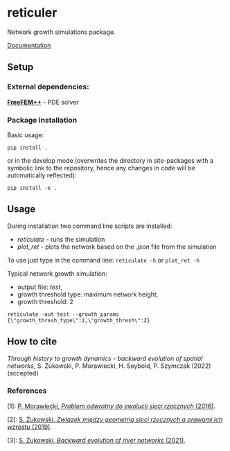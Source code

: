# reticuler

Network growth simulations package.

[Documentation]()

## Setup

### External dependencies:
[__FreeFEM++__](https://freefem.org/) - PDE solver

### Package installation
Basic usage:
```
pip install .
```

or in the develop mode (overwrites the directory in site-packages with a symbolic link to the repository, hence any changes in code will be automatically reflected):
```
pip install -e .
```

## Usage

During installation two command line scripts are installed:
- *reticulate* - runs the simulation
- *plot_ret* - plots the network based on the *.json* file from the simulation

To use just type in the command line:
`reticulate -h`
or
`plot_ret -h`

Typical network growth simulation:
- output file: *test*,
- growth threshold type: maximum network height,
- growth threshold: 2
```
reticulate -out test --growth_params {\"growth_thresh_type\":1,\"growth_thresh\":2}
```

## How to cite
*Through history to growth dynamics - backward evolution of spatial networks*, S. Żukowski, P. Morawiecki, H. Seybold, P. Szymczak (2022) (accepted)

### References
[1]: [P. Morawiecki, *Problem odwrotny do ewolucji sieci rzecznych* (2016)](http://www.fuw.edu.pl/~piotrek/theses/PMorawiecki.pdf).

[2]: [S. Żukowski, *Związek między geometrią sieci rzecznych a prawami ich wzrostu* (2019)](http://www.fuw.edu.pl/~piotrek/theses/SZukowski.pdf).

[3]: [S. Żukowski, *Backward evolution of river networks* (2021)](http://www.fuw.edu.pl/~piotrek/theses/SZukowski2.pdf).